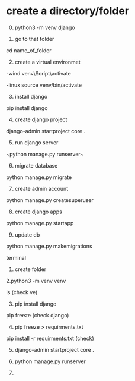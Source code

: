 # create a directory/folder

0. python3 -m venv django

1. go to that folder

cd name_of_folder

2. create a virtual environmet

-wind
venv\Script\activate

-linux
source venv/bin/activate

3. install django

pip install django

4. create django project

django-admin startproject core .

5. run django server

~python manage.py runserver~

6. migrate database

python manage.py migrate

7. create admin account

python manage.py createsuperuser

8. create django apps

python manage.py startapp <name of app>

9. update db

python manage.py makemigrations






terminal 
1. create folder

2.python3 -m venv venv

ls (check ve)

3. pip install django

pip freeze (check django)

4. pip freeze > requirments.txt

pip install -r requirments.txt (check)

5. django-admin startproject core .

6. python manage.py runserver

7. 